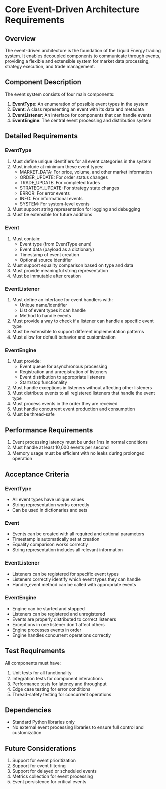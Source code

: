 # Core Event-Driven Architecture Requirements

## Overview

The event-driven architecture is the foundation of the Liquid Energy trading system. It enables decoupled components to communicate through events, providing a flexible and extensible system for market data processing, strategy execution, and trade management.

## Component Description

The event system consists of four main components:

1. **EventType**: An enumeration of possible event types in the system
2. **Event**: A class representing an event with its data and metadata
3. **EventListener**: An interface for components that can handle events
4. **EventEngine**: The central event processing and distribution system

## Detailed Requirements

### EventType

1. Must define unique identifiers for all event categories in the system
2. Must include at minimum these event types:
   - MARKET_DATA: For price, volume, and other market information
   - ORDER_UPDATE: For order status changes 
   - TRADE_UPDATE: For completed trades
   - STRATEGY_UPDATE: For strategy state changes
   - ERROR: For error events
   - INFO: For informational events
   - SYSTEM: For system-level events
3. Must support string representation for logging and debugging
4. Must be extensible for future additions

### Event

1. Must contain:
   - Event type (from EventType enum)
   - Event data (payload as a dictionary)
   - Timestamp of event creation
   - Optional source identifier
2. Must support equality comparison based on type and data
3. Must provide meaningful string representation
4. Must be immutable after creation

### EventListener

1. Must define an interface for event handlers with:
   - Unique name/identifier
   - List of event types it can handle
   - Method to handle events
2. Must provide a way to check if a listener can handle a specific event type
3. Must be extensible to support different implementation patterns
4. Must allow for default behavior and customization

### EventEngine

1. Must provide:
   - Event queue for asynchronous processing
   - Registration and unregistration of listeners
   - Event distribution to appropriate listeners
   - Start/stop functionality
2. Must handle exceptions in listeners without affecting other listeners
3. Must distribute events to all registered listeners that handle the event type
4. Must process events in the order they are received
5. Must handle concurrent event production and consumption
6. Must be thread-safe

## Performance Requirements

1. Event processing latency must be under 1ms in normal conditions
2. Must handle at least 10,000 events per second
3. Memory usage must be efficient with no leaks during prolonged operation

## Acceptance Criteria

### EventType

- All event types have unique values
- String representation works correctly
- Can be used in dictionaries and sets

### Event

- Events can be created with all required and optional parameters
- Timestamp is automatically set at creation
- Equality comparison works correctly
- String representation includes all relevant information

### EventListener

- Listeners can be registered for specific event types
- Listeners correctly identify which event types they can handle
- Handle_event method can be called with appropriate events

### EventEngine

- Engine can be started and stopped
- Listeners can be registered and unregistered
- Events are properly distributed to correct listeners
- Exceptions in one listener don't affect others
- Engine processes events in order
- Engine handles concurrent operations correctly

## Test Requirements

All components must have:

1. Unit tests for all functionality
2. Integration tests for component interactions
3. Performance tests for latency and throughput
4. Edge case testing for error conditions
5. Thread-safety testing for concurrent operations

## Dependencies

- Standard Python libraries only
- No external event processing libraries to ensure full control and customization

## Future Considerations

1. Support for event prioritization
2. Support for event filtering
3. Support for delayed or scheduled events
4. Metrics collection for event processing
5. Event persistence for critical events
